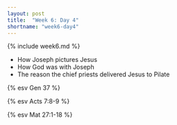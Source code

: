 ```yaml
---
layout: post
title:  "Week 6: Day 4"
shortname: "week6-day4"
---
```


{% include week6.md %}

* How Joseph pictures Jesus
* How God was with Joseph
* The reason the chief priests delivered Jesus to Pilate

{% esv Gen 37 %}

{% esv Acts 7:8-9 %}

{% esv Mat 27:1-18 %}